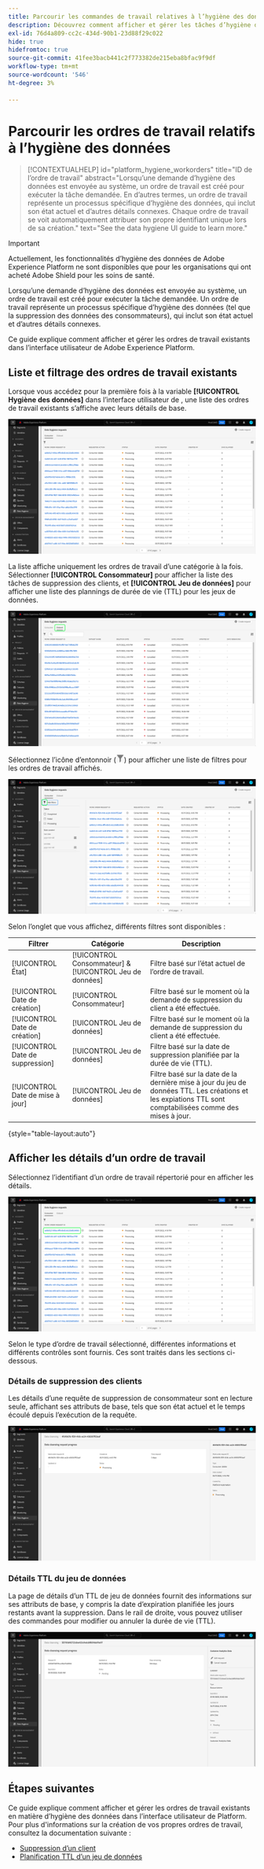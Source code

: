 ```yaml
---
title: Parcourir les commandes de travail relatives à l’hygiène des données
description: Découvrez comment afficher et gérer les tâches d’hygiène des données existantes dans l’interface utilisateur de Adobe Experience Platform.
exl-id: 76d4a809-cc2c-434d-90b1-23d88f29c022
hide: true
hidefromtoc: true
source-git-commit: 41fee3bacb441c2f773382de215eba8bfac9f9df
workflow-type: tm+mt
source-wordcount: '546'
ht-degree: 3%

---
```


# Parcourir les ordres de travail relatifs à l’hygiène des données

>[!CONTEXTUALHELP]
>id="platform_hygiene_workorders"
>title="ID de l’ordre de travail"
>abstract="Lorsqu’une demande d’hygiène des données est envoyée au système, un ordre de travail est créé pour exécuter la tâche demandée. En d’autres termes, un ordre de travail représente un processus spécifique d’hygiène des données, qui inclut son état actuel et d’autres détails connexes. Chaque ordre de travail se voit automatiquement attribuer son propre identifiant unique lors de sa création."
>text="See the data hygiene UI guide to learn more."

>[!IMPORTANT]
>
>Actuellement, les fonctionnalités d’hygiène des données de Adobe Experience Platform ne sont disponibles que pour les organisations qui ont acheté Adobe Shield pour les soins de santé.

Lorsqu’une demande d’hygiène des données est envoyée au système, un ordre de travail est créé pour exécuter la tâche demandée. Un ordre de travail représente un processus spécifique d’hygiène des données (tel que la suppression des données des consommateurs), qui inclut son état actuel et d’autres détails connexes.

Ce guide explique comment afficher et gérer les ordres de travail existants dans l’interface utilisateur de Adobe Experience Platform.

## Liste et filtrage des ordres de travail existants

Lorsque vous accédez pour la première fois à la variable **[!UICONTROL Hygiène des données]** dans l’interface utilisateur de , une liste des ordres de travail existants s’affiche avec leurs détails de base.

![Image montrant le [!UICONTROL Hygiène des données] espace de travail dans l’interface utilisateur de Platform](../images/ui/browse/work-order-list.png)

La liste affiche uniquement les ordres de travail d’une catégorie à la fois. Sélectionner **[!UICONTROL Consommateur]** pour afficher la liste des tâches de suppression des clients, et **[!UICONTROL Jeu de données]** pour afficher une liste des plannings de durée de vie (TTL) pour les jeux de données.

![Image montrant le [!UICONTROL Jeu de données] tab](../images/ui/browse/dataset-tab.png)

Sélectionnez l’icône d’entonnoir (![Image de l’icône de l’entonnoir](../images/ui/browse/funnel-icon.png)) pour afficher une liste de filtres pour les ordres de travail affichés.

![Image des filtres de l&#39;ordre de travail affichés](../images/ui/browse/filters.png)

Selon l’onglet que vous affichez, différents filtres sont disponibles :

| Filtrer | Catégorie | Description |
| --- | --- | --- |
| [!UICONTROL État] | [!UICONTROL Consommateur] &amp; [!UICONTROL Jeu de données] | Filtre basé sur l’état actuel de l’ordre de travail. |
| [!UICONTROL Date de création] | [!UICONTROL Consommateur] | Filtre basé sur le moment où la demande de suppression du client a été effectuée. |
| [!UICONTROL Date de création] | [!UICONTROL Jeu de données] | Filtre basé sur le moment où la demande de suppression du client a été effectuée. |
| [!UICONTROL Date de suppression] | [!UICONTROL Jeu de données] | Filtre basé sur la date de suppression planifiée par la durée de vie (TTL). |
| [!UICONTROL Date de mise à jour] | [!UICONTROL Jeu de données] | Filtre basé sur la date de la dernière mise à jour du jeu de données TTL. Les créations et les expiations TTL sont comptabilisées comme des mises à jour. |

{style=&quot;table-layout:auto&quot;}

## Afficher les détails d’un ordre de travail

Sélectionnez l’identifiant d’un ordre de travail répertorié pour en afficher les détails.

![Image montrant l’identifiant de l’ordre de travail sélectionné](../images/ui/browse/select-work-order.png)

Selon le type d’ordre de travail sélectionné, différentes informations et différents contrôles sont fournis. Ces sont traités dans les sections ci-dessous.

### Détails de suppression des clients

<!-- (Not available for initial release)
>[!CONTEXTUALHELP]
>id="platform_hygiene_responsemessages"
>title="Consumer delete response"
>abstract="When a consumer deletion process receives a response from the system, these messages are displayed under the **[!UICONTROL Result]** section. If a problem occurs while a work order is processing, any relevant error messages will appear in this section to help you troubleshoot the issue. To learn more, see the data hygiene UI guide."
-->

Les détails d’une requête de suppression de consommateur sont en lecture seule, affichant ses attributs de base, tels que son état actuel et le temps écoulé depuis l’exécution de la requête.

![Image montrant la page de détails d’un ordre de travail de suppression de client](../images/ui/browse/consumer-delete-details.png)

### Détails TTL du jeu de données

La page de détails d’un TTL de jeu de données fournit des informations sur ses attributs de base, y compris la date d’expiration planifiée les jours restants avant la suppression. Dans le rail de droite, vous pouvez utiliser des commandes pour modifier ou annuler la durée de vie (TTL).

![Image montrant la page de détails d’un ordre de travail TTL de jeu de données](../images/ui/browse/ttl-details.png)

## Étapes suivantes

Ce guide explique comment afficher et gérer les ordres de travail existants en matière d’hygiène des données dans l’interface utilisateur de Platform. Pour plus d&#39;informations sur la création de vos propres ordres de travail, consultez la documentation suivante :

* [Suppression d’un client](./delete-consumer.md)
* [Planification TTL d’un jeu de données](./ttl.md)
